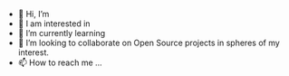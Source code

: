 - 👋 Hi, I’m 
- 👀 I am interested in  
- 🌱 I’m currently learning 
- 💞️ I’m looking to collaborate on Open Source projects in spheres of my interest.
- 📫 How to reach me ...

<!---
Rebell-Leader/Rebell-Leader is a ✨ special ✨ repository because its `README.md` (this file) appears on your GitHub profile.
You can click the Preview link to take a look at your changes.
--->
